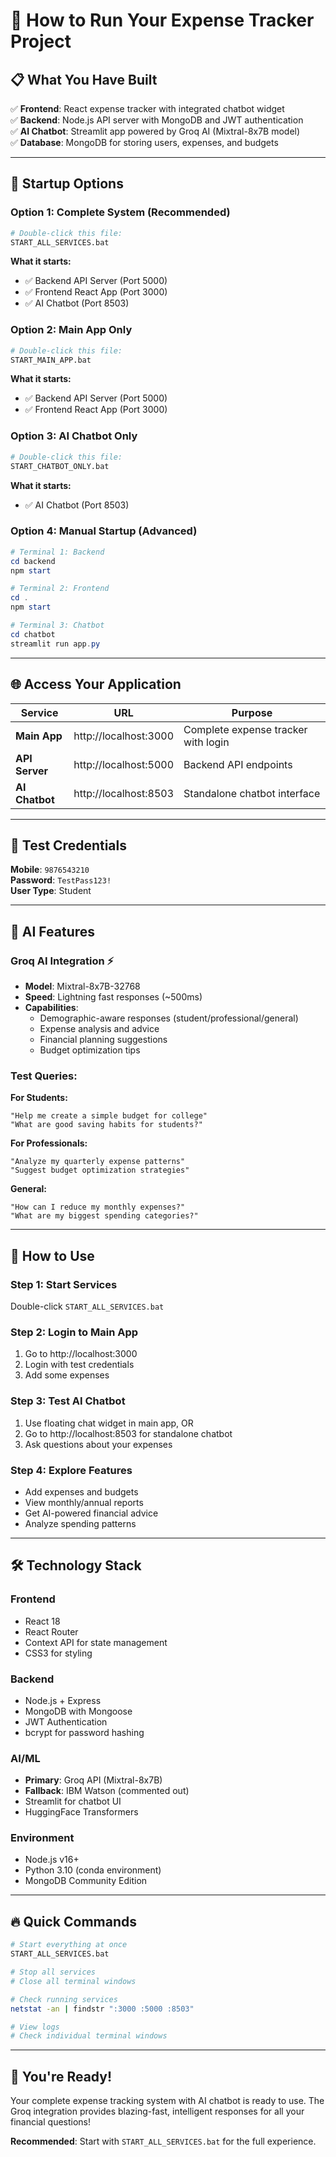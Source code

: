 # 🚀 How to Run Your Expense Tracker Project

## 📋 **What You Have Built**

✅ **Frontend**: React expense tracker with integrated chatbot widget  
✅ **Backend**: Node.js API server with MongoDB and JWT authentication  
✅ **AI Chatbot**: Streamlit app powered by Groq AI (Mixtral-8x7B model)  
✅ **Database**: MongoDB for storing users, expenses, and budgets  

---

## 🎯 **Startup Options**

### **Option 1: Complete System (Recommended)**
```bash
# Double-click this file:
START_ALL_SERVICES.bat
```
**What it starts:**
- ✅ Backend API Server (Port 5000)
- ✅ Frontend React App (Port 3000) 
- ✅ AI Chatbot (Port 8503)

### **Option 2: Main App Only**
```bash
# Double-click this file:
START_MAIN_APP.bat
```
**What it starts:**
- ✅ Backend API Server (Port 5000)
- ✅ Frontend React App (Port 3000)

### **Option 3: AI Chatbot Only**
```bash
# Double-click this file:
START_CHATBOT_ONLY.bat
```
**What it starts:**
- ✅ AI Chatbot (Port 8503)

### **Option 4: Manual Startup (Advanced)**
```powershell
# Terminal 1: Backend
cd backend
npm start

# Terminal 2: Frontend  
cd .
npm start

# Terminal 3: Chatbot
cd chatbot
streamlit run app.py
```

---

## 🌐 **Access Your Application**

| Service | URL | Purpose |
|---------|-----|---------|
| **Main App** | http://localhost:3000 | Complete expense tracker with login |
| **API Server** | http://localhost:5000 | Backend API endpoints |
| **AI Chatbot** | http://localhost:8503 | Standalone chatbot interface |

---

## 🔑 **Test Credentials**

**Mobile**: `9876543210`  
**Password**: `TestPass123!`  
**User Type**: Student

---

## 🤖 **AI Features**

### **Groq AI Integration** ⚡
- **Model**: Mixtral-8x7B-32768
- **Speed**: Lightning fast responses (~500ms)
- **Capabilities**: 
  - Demographic-aware responses (student/professional/general)
  - Expense analysis and advice
  - Financial planning suggestions
  - Budget optimization tips

### **Test Queries**:

**For Students:**
```
"Help me create a simple budget for college"
"What are good saving habits for students?"
```

**For Professionals:** 
```
"Analyze my quarterly expense patterns"
"Suggest budget optimization strategies"  
```

**General:**
```
"How can I reduce my monthly expenses?"
"What are my biggest spending categories?"
```

---

## 📱 **How to Use**

### **Step 1: Start Services**
Double-click `START_ALL_SERVICES.bat`

### **Step 2: Login to Main App**
1. Go to http://localhost:3000
2. Login with test credentials
3. Add some expenses

### **Step 3: Test AI Chatbot**
1. Use floating chat widget in main app, OR
2. Go to http://localhost:8503 for standalone chatbot
3. Ask questions about your expenses

### **Step 4: Explore Features**
- Add expenses and budgets
- View monthly/annual reports  
- Get AI-powered financial advice
- Analyze spending patterns

---

## 🛠 **Technology Stack**

### **Frontend**
- React 18
- React Router
- Context API for state management
- CSS3 for styling

### **Backend** 
- Node.js + Express
- MongoDB with Mongoose
- JWT Authentication
- bcrypt for password hashing

### **AI/ML**
- **Primary**: Groq API (Mixtral-8x7B)
- **Fallback**: IBM Watson (commented out)
- Streamlit for chatbot UI
- HuggingFace Transformers

### **Environment**
- Node.js v16+
- Python 3.10 (conda environment)
- MongoDB Community Edition

---

## 🔥 **Quick Commands**

```bash
# Start everything at once
START_ALL_SERVICES.bat

# Stop all services
# Close all terminal windows

# Check running services
netstat -an | findstr ":3000 :5000 :8503"

# View logs
# Check individual terminal windows
```

---

## 🎉 **You're Ready!**

Your complete expense tracking system with AI chatbot is ready to use. The Groq integration provides blazing-fast, intelligent responses for all your financial questions!

**Recommended**: Start with `START_ALL_SERVICES.bat` for the full experience.

